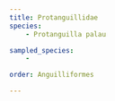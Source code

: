 ```yaml
---
title: Protanguillidae
species:
    - Protanguilla palau

sampled_species:
    - 

order: Anguilliformes

---
```

